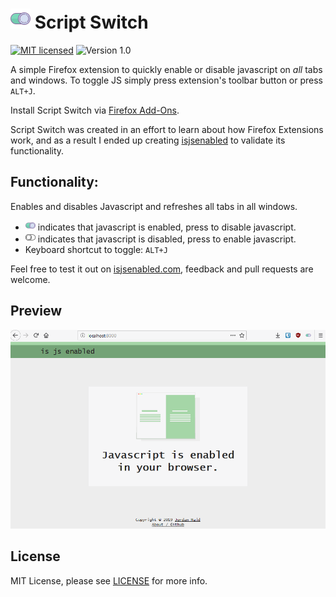 # <img src="https://raw.githubusercontent.com/JordanMajd/script_switch/master/icons/on.png" width="32" height="32" alt="green switch on"> Script Switch
[![MIT licensed](https://img.shields.io/badge/license-MIT-blue.svg)](/LICENSE) ![Version 1.0](https://img.shields.io/badge/Version-1.0-green.svg)

A simple Firefox extension to quickly enable or disable javascript on _all_ tabs and windows. To toggle JS simply press extension's toolbar button or press `ALT+J`.

Install Script Switch via [Firefox Add-Ons](https://addons.mozilla.org/en-US/firefox/addon/script-switch/).

Script Switch was created in an effort to learn about how Firefox Extensions work, and as a result I ended up creating [isjsenabled](https://isjsenabled.com) to validate its functionality.

## Functionality:

Enables and disables Javascript and refreshes all tabs in all windows. 

- <img src="https://raw.githubusercontent.com/JordanMajd/script_switch/master/icons/on.png" width="16" height="16" alt="green switch on"> indicates that javascript is enabled, press to disable javascript.
- <img src="https://raw.githubusercontent.com/JordanMajd/script_switch/master/icons/off.png" width="16" height="16" alt="grey switch of"> indicates that javascript is disabled, press to enable javascript.
- Keyboard shortcut to toggle: `ALT+J`

Feel free to test it out on [isjsenabled.com](http://isjsenabled.com), feedback and pull requests are welcome.

## Preview

![Gif of user disabling and enabling javascript](/script_switch.gif)

## License

MIT License, please see [LICENSE](/LICENSE) for more info.
